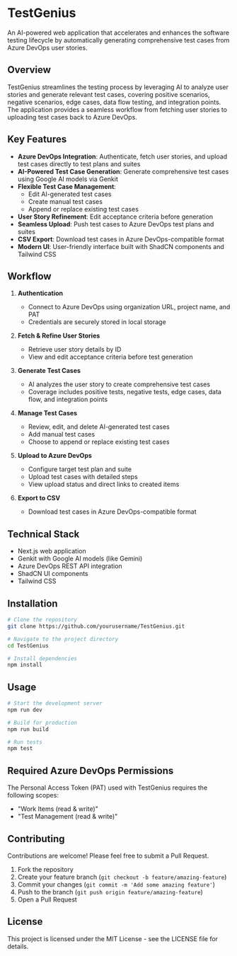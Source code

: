 # TestGenius

An AI-powered web application that accelerates and enhances the software testing lifecycle by automatically generating comprehensive test cases from Azure DevOps user stories.

## Overview

TestGenius streamlines the testing process by leveraging AI to analyze user stories and generate relevant test cases, covering positive scenarios, negative scenarios, edge cases, data flow testing, and integration points. The application provides a seamless workflow from fetching user stories to uploading test cases back to Azure DevOps.

## Key Features

- **Azure DevOps Integration**: Authenticate, fetch user stories, and upload test cases directly to test plans and suites
- **AI-Powered Test Case Generation**: Generate comprehensive test cases using Google AI models via Genkit
- **Flexible Test Case Management**:
  - Edit AI-generated test cases
  - Create manual test cases
  - Append or replace existing test cases
- **User Story Refinement**: Edit acceptance criteria before generation
- **Seamless Upload**: Push test cases to Azure DevOps test plans and suites
- **CSV Export**: Download test cases in Azure DevOps-compatible format
- **Modern UI**: User-friendly interface built with ShadCN components and Tailwind CSS

## Workflow

1. **Authentication**
   - Connect to Azure DevOps using organization URL, project name, and PAT
   - Credentials are securely stored in local storage

2. **Fetch & Refine User Stories**
   - Retrieve user story details by ID
   - View and edit acceptance criteria before test generation

3. **Generate Test Cases**
   - AI analyzes the user story to create comprehensive test cases
   - Coverage includes positive tests, negative tests, edge cases, data flow, and integration points

4. **Manage Test Cases**
   - Review, edit, and delete AI-generated test cases
   - Add manual test cases
   - Choose to append or replace existing test cases

5. **Upload to Azure DevOps**
   - Configure target test plan and suite
   - Upload test cases with detailed steps
   - View upload status and direct links to created items

6. **Export to CSV**
   - Download test cases in Azure DevOps-compatible format

## Technical Stack

- Next.js web application
- Genkit with Google AI models (like Gemini)
- Azure DevOps REST API integration
- ShadCN UI components
- Tailwind CSS

## Installation

```bash
# Clone the repository
git clone https://github.com/yourusername/TestGenius.git

# Navigate to the project directory
cd TestGenius

# Install dependencies
npm install
```

## Usage

```bash
# Start the development server
npm run dev

# Build for production
npm run build

# Run tests
npm test
```

## Required Azure DevOps Permissions

The Personal Access Token (PAT) used with TestGenius requires the following scopes:
- "Work Items (read & write)"
- "Test Management (read & write)"

## Contributing

Contributions are welcome! Please feel free to submit a Pull Request.

1. Fork the repository
2. Create your feature branch (`git checkout -b feature/amazing-feature`)
3. Commit your changes (`git commit -m 'Add some amazing feature'`)
4. Push to the branch (`git push origin feature/amazing-feature`)
5. Open a Pull Request

## License

This project is licensed under the MIT License - see the LICENSE file for details.
